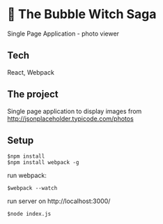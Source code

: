 # :japanese_ogre: The Bubble Witch Saga 

Single Page Application - photo viewer

## Tech
React, Webpack

## The project
Single page application to display images from http://jsonplaceholder.typicode.com/photos

## Setup

```
$npm install
$npm install webpack -g
```

run webpack:

```
$webpack --watch
```

run server on http://localhost:3000/ 

```
$node index.js
```
